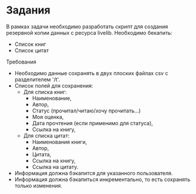 # Задания
В рамках задачи необходимо разработать скрипт для создания резервной копии данных с ресурса livelib.
Необходимо бекапить:
- Список книг
- Список цитат

Требования
- Необходимо данные сохранять в двух плоских файлах csv с разделителем '/t'.
- Список полей для сохранения:
    - Для списка книг:
        - Наименование,
        - Автор,
        - Статус (прочитал/читаю/хочу прочитать...)
        - Моя оценка,
        - Дата прочтения (если применимо для статуса),
        - Ссылка на книгу,
    - Для списка цитат:
        - Наименования книги,
        - Автор,
        - Цитата,
        - Ссылка на книгу,
        - Ссылка на цитату.
- Информация должна бэкапится для указанного пользователя.
- Информация должна бэкапиться инкрементально, то есть сохранять только изменения.